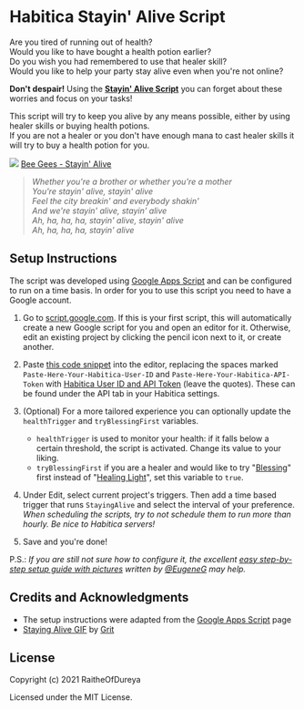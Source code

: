 # Habitica Stayin' Alive Script

Are you tired of running out of health?   
Would you like to have bought a health potion earlier?   
Do you wish you had remembered to use that healer skill?   
Would you like to help your party stay alive even when you're not online?   

**Don't despair!** Using the **[Stayin' Alive Script](https://github.com/RaitheOfDureya/Habitica-Stayin-Alive-Script/blob/main/StayingAliveScript.js)** you can forget about these worries and focus on your tasks!

This script will try to keep you alive by any means possible, either by using healer skills or buying health potions.  
If you are not a healer or you don't have enough mana to cast healer skills it will try to buy a health potion for you.

![](https://media.giphy.com/media/kAPGlutydiHNiqhXmB/giphy.gif)
[Bee Gees - Stayin' Alive](https://www.youtube.com/watch?v=I_izvAbhExY)  
> *Whether you're a brother or whether you're a mother*  
> *You're stayin' alive, stayin' alive*  
> *Feel the city breakin' and everybody shakin'*  
> *And we're stayin' alive, stayin' alive*  
> *Ah, ha, ha, ha, stayin' alive, stayin' alive*  
> *Ah, ha, ha, ha, stayin' alive*  

## Setup Instructions
The script was developed using [Google Apps Script](https://en.wikipedia.org/wiki/Google_Apps_Script) and can be configured to run on a time basis. In order for you to use this script you need to have a Google account.

1. Go to [script.google.com](https://script.google.com/). If this is your first script, this will automatically create a new Google script for you and open an editor for it. Otherwise, edit an existing project by clicking the pencil icon next to it, or create another.

2. Paste [this code snippet](https://raw.githubusercontent.com/RaitheOfDureya/Habitica-Stayin-Alive-Script/main/StayingAliveScript.js) into the editor, replacing the spaces marked ```Paste-Here-Your-Habitica-User-ID``` and ```Paste-Here-Your-Habitica-API-Token``` with [Habitica User ID and API Token](https://habitica.fandom.com/wiki/API_Options) (leave the quotes). These can be found under the API tab in your Habitica settings.

3. (Optional) For a more tailored experience you can optionally update the ```healthTrigger``` and ```tryBlessingFirst``` variables.
    - ```healthTrigger``` is used to monitor your health: if it falls below a certain threshold, the script is activated. Change its value to your liking.
    - ```tryBlessingFirst``` if you are a healer and would like to try "[Blessing](https://habitica.fandom.com/wiki/Healer#Blessing)" first instead of "[Healing Light](https://habitica.fandom.com/wiki/Healer#Healing_Light)", set this variable to ```true```.

3. Under Edit, select current project's triggers. Then add a time based trigger that runs `StayingAlive` and select the interval of your preference. *When scheduling the scripts, try to not schedule them to run more than hourly. Be nice to Habitica servers!* 

4. Save and you're done!

P.S.: *If you are still not sure how to configure it, the excellent [easy step-by-step setup guide with pictures](https://habitica.fandom.com/wiki/Event-Driven_(Webhook)_Scripts_Setup_Guide#Part_1._Set_Up_External_Script) written by [@EugeneG](https://habitica.com/profile/01daa187-ff5e-46aa-ac3f-d4c529a8c012) may help.*

## Credits and Acknowledgments

- The setup instructions were adapted from the [Google Apps Script](https://habitica.fandom.com/wiki/Google_Apps_Script) page
- [Staying Alive GIF](https://dribbble.com/shots/8790634-Staying-Alive) by [Grit](https://dribbble.com/truegrit)

## License
Copyright (c) 2021 RaitheOfDureya

Licensed under the MIT License.
